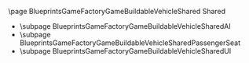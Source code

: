 \page BlueprintsGameFactoryGameBuildableVehicleShared Shared
- \subpage BlueprintsGameFactoryGameBuildableVehicleSharedAI
- \subpage BlueprintsGameFactoryGameBuildableVehicleSharedPassengerSeat
- \subpage BlueprintsGameFactoryGameBuildableVehicleSharedUI
